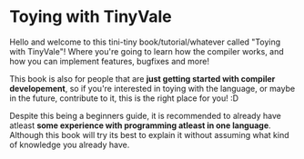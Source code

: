 # Toying with TinyVale

Hello and welcome to this tini-tiny book/tutorial/whatever called "Toying with TinyVale"! Where you're going to learn how the compiler works, and how you can implement features, bugfixes and more!

This book is also for people that are **just getting started with compiler developement**, so if you're interested in toying with the language, or maybe in the future, contribute to it, this is the right place for you! :D

Despite this being a beginners guide, it is recommended to already have atleast **some experience with programming atleast in one language**. Although this book will try its best to explain it without assuming what kind of knowledge you already have.